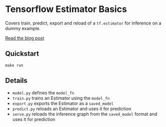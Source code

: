 # Tensorflow Estimator Basics

Covers train, predict, export and reload of a `tf.estimator` for inference on a dummy example. 

[Read the blog post](https://guillaumegenthial.github.io/serving-tensorflow-estimator.html)




## Quickstart

```
make run
```

## Details

- `model.py` defines the `model_fn`
- `train.py` trains an Estimator using the `model_fn`
- `export.py` exports the Estimator as a `saved_model`
- `predict.py` reloads an Estimator and uses it for prediction
- `serve.py` reloads the inference graph from the `saved_model` format and uses it for prediction
